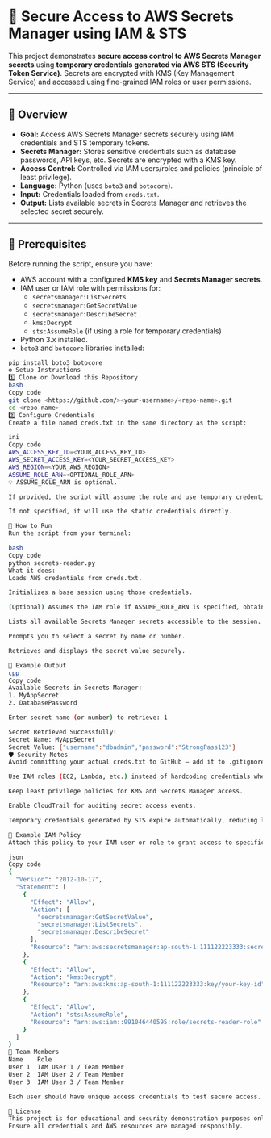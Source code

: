 # 🔐 Secure Access to AWS Secrets Manager using IAM & STS

This project demonstrates **secure access control to AWS Secrets Manager secrets** using **temporary credentials generated via AWS STS (Security Token Service)**. Secrets are encrypted with KMS (Key Management Service) and accessed using fine-grained IAM roles or user permissions.

---

## 🧠 Overview

- **Goal:** Access AWS Secrets Manager secrets securely using IAM credentials and STS temporary tokens.
- **Secrets Manager:** Stores sensitive credentials such as database passwords, API keys, etc. Secrets are encrypted with a KMS key.
- **Access Control:** Controlled via IAM users/roles and policies (principle of least privilege).
- **Language:** Python (uses `boto3` and `botocore`).
- **Input:** Credentials loaded from `creds.txt`.
- **Output:** Lists available secrets in Secrets Manager and retrieves the selected secret securely.

---

## 🧰 Prerequisites

Before running the script, ensure you have:

- AWS account with a configured **KMS key** and **Secrets Manager secrets**.
- IAM user or IAM role with permissions for:
    - `secretsmanager:ListSecrets`
    - `secretsmanager:GetSecretValue`
    - `secretsmanager:DescribeSecret`
    - `kms:Decrypt`
    - `sts:AssumeRole` (if using a role for temporary credentials)
- Python 3.x installed.
- `boto3` and `botocore` libraries installed:

```bash
pip install boto3 botocore
⚙️ Setup Instructions
1️⃣ Clone or Download this Repository
bash
Copy code
git clone <https://github.com/><your-username>/<repo-name>.git
cd <repo-name>
2️⃣ Configure Credentials
Create a file named creds.txt in the same directory as the script:

ini
Copy code
AWS_ACCESS_KEY_ID=<YOUR_ACCESS_KEY_ID>
AWS_SECRET_ACCESS_KEY=<YOUR_SECRET_ACCESS_KEY>
AWS_REGION=<YOUR_AWS_REGION>
ASSUME_ROLE_ARN=<OPTIONAL_ROLE_ARN>
💡 ASSUME_ROLE_ARN is optional.

If provided, the script will assume the role and use temporary credentials via STS.

If not specified, it will use the static credentials directly.

🚀 How to Run
Run the script from your terminal:

bash
Copy code
python secrets-reader.py
What it does:
Loads AWS credentials from creds.txt.

Initializes a base session using those credentials.

(Optional) Assumes the IAM role if ASSUME_ROLE_ARN is specified, obtaining temporary credentials.

Lists all available Secrets Manager secrets accessible to the session.

Prompts you to select a secret by name or number.

Retrieves and displays the secret value securely.

🧩 Example Output
cpp
Copy code
Available Secrets in Secrets Manager:
1. MyAppSecret
2. DatabasePassword

Enter secret name (or number) to retrieve: 1

Secret Retrieved Successfully!
Secret Name: MyAppSecret
Secret Value: {"username":"dbadmin","password":"StrongPass123"}
🛡️ Security Notes
Avoid committing your actual creds.txt to GitHub — add it to .gitignore.

Use IAM roles (EC2, Lambda, etc.) instead of hardcoding credentials where possible.

Keep least privilege policies for KMS and Secrets Manager access.

Enable CloudTrail for auditing secret access events.

Temporary credentials generated by STS expire automatically, reducing long-term risk.

📜 Example IAM Policy
Attach this policy to your IAM user or role to grant access to specific secrets and the KMS key:

json
Copy code
{
  "Version": "2012-10-17",
  "Statement": [
    {
      "Effect": "Allow",
      "Action": [
        "secretsmanager:GetSecretValue",
        "secretsmanager:ListSecrets",
        "secretsmanager:DescribeSecret"
      ],
      "Resource": "arn:aws:secretsmanager:ap-south-1:111122223333:secret:MyAppSecret-*"
    },
    {
      "Effect": "Allow",
      "Action": "kms:Decrypt",
      "Resource": "arn:aws:kms:ap-south-1:111122223333:key/your-key-id"
    },
    {
      "Effect": "Allow",
      "Action": "sts:AssumeRole",
      "Resource": "arn:aws:iam::991046440595:role/secrets-reader-role"
    }
  ]
}
👥 Team Members
Name	Role
User 1	IAM User 1 / Team Member
User 2	IAM User 2 / Team Member
User 3	IAM User 3 / Team Member

Each user should have unique access credentials to test secure access.

🧾 License
This project is for educational and security demonstration purposes only.
Ensure all credentials and AWS resources are managed responsibly.


